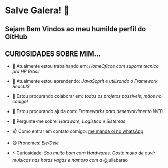 # Salve Galera!  👋
## Sejam Bem Vindos ao meu humilde perfil do GitHub

## CURIOSIDADES SOBRE MIM...

- 🔭 Atualmente estou trabalhando em: 
*HomeOficce com suporte tecnico pra HP Brasil*

- 🌱 Atualmente estou aprendendo: 
*JavaScprit e utilizando o Framework ReactJS*

- 👯 Estou procurando colaborar em: 
*todos os projetos possiveis, mâos no codigo!*

- 🤔 Estou procurando ajuda com: 
*Frameworks para desenvolvimento WEB*

- 💬 Pergunte-me sobre:
 *Hardware, Logística  e Sistemas*

- 📫 Como entrar em contato comigo:
 [me mande oi no whatsApp](https://api.whatsapp.com/send?phone=11955965547&text=olá%20Gabriel!)

- 😄 Pronomes: 
*Ele/Dele*

- ⚡ Curiosidade:
*Sou muito bom com Hardwares, Gosto muito de ouvir muisicas nas horas vagas e namoro com a* @juliabarao